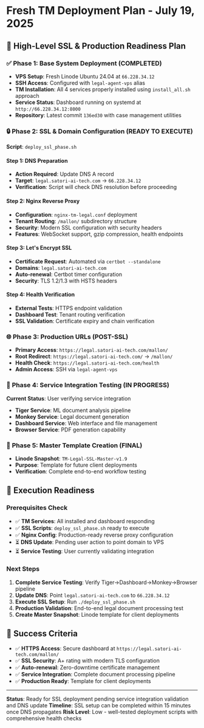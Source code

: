 # Fresh TM Deployment Plan - July 19, 2025

## 🎯 High-Level SSL & Production Readiness Plan

### ✅ **Phase 1: Base System Deployment** (COMPLETED)
- **VPS Setup**: Fresh Linode Ubuntu 24.04 at `66.228.34.12`
- **SSH Access**: Configured with `legal-agent-vps` alias
- **TM Installation**: All 4 services properly installed using `install_all.sh` approach
- **Service Status**: Dashboard running on systemd at `http://66.228.34.12:8000`
- **Repository**: Latest commit `136ed30` with case management utilities

### 🔒 **Phase 2: SSL & Domain Configuration** (READY TO EXECUTE)
**Script**: `deploy_ssl_phase.sh`

#### Step 1: DNS Preparation
- **Action Required**: Update DNS A record
- **Target**: `legal.satori-ai-tech.com` → `66.228.34.12`
- **Verification**: Script will check DNS resolution before proceeding

#### Step 2: Nginx Reverse Proxy
- **Configuration**: `nginx-tm-legal.conf` deployment
- **Tenant Routing**: `/mallon/` subdirectory structure
- **Security**: Modern SSL configuration with security headers
- **Features**: WebSocket support, gzip compression, health endpoints

#### Step 3: Let's Encrypt SSL
- **Certificate Request**: Automated via `certbot --standalone`
- **Domains**: `legal.satori-ai-tech.com`
- **Auto-renewal**: Certbot timer configuration
- **Security**: TLS 1.2/1.3 with HSTS headers

#### Step 4: Health Verification
- **External Tests**: HTTPS endpoint validation
- **Dashboard Test**: Tenant routing verification
- **SSL Validation**: Certificate expiry and chain verification

### 🌐 **Phase 3: Production URLs** (POST-SSL)
- **Primary Access**: `https://legal.satori-ai-tech.com/mallon/`
- **Root Redirect**: `https://legal.satori-ai-tech.com/` → `/mallon/`
- **Health Check**: `https://legal.satori-ai-tech.com/health`
- **Admin Access**: SSH via `legal-agent-vps`

### 🔧 **Phase 4: Service Integration Testing** (IN PROGRESS)
**Current Status**: User verifying service integration
- **Tiger Service**: ML document analysis pipeline
- **Monkey Service**: Legal document generation
- **Dashboard Service**: Web interface and file management
- **Browser Service**: PDF generation capability

### 📸 **Phase 5: Master Template Creation** (FINAL)
- **Linode Snapshot**: `TM-Legal-SSL-Master-v1.9`
- **Purpose**: Template for future client deployments
- **Verification**: Complete end-to-end workflow testing

## 🚀 **Execution Readiness**

### Prerequisites Check
- ✅ **TM Services**: All installed and dashboard responding
- ✅ **SSL Scripts**: `deploy_ssl_phase.sh` ready to execute
- ✅ **Nginx Config**: Production-ready reverse proxy configuration
- ⏳ **DNS Update**: Pending user action to point domain to VPS
- ⏳ **Service Testing**: User currently validating integration

### Next Steps
1. **Complete Service Testing**: Verify Tiger→Dashboard→Monkey→Browser pipeline
2. **Update DNS**: Point `legal.satori-ai-tech.com` to `66.228.34.12`
3. **Execute SSL Setup**: Run `./deploy_ssl_phase.sh`
4. **Production Validation**: End-to-end legal document processing test
5. **Create Master Snapshot**: Linode template for client deployments

## 🎯 **Success Criteria**
- ✅ **HTTPS Access**: Secure dashboard at `https://legal.satori-ai-tech.com/mallon/`
- ✅ **SSL Security**: A+ rating with modern TLS configuration
- ✅ **Auto-renewal**: Zero-downtime certificate management
- ✅ **Service Integration**: Complete document processing pipeline
- ✅ **Production Ready**: Template for client deployments

---

**Status**: Ready for SSL deployment pending service integration validation and DNS update
**Timeline**: SSL setup can be completed within 15 minutes once DNS propagates
**Risk Level**: Low - well-tested deployment scripts with comprehensive health checks